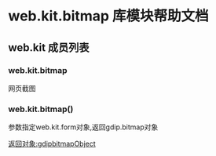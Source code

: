 # web.kit.bitmap 库模块帮助文档

<a id="web.kit"></a>
## web.kit 成员列表


<a id="web.kit.bitmap"></a>
### web.kit.bitmap 
 网页截图

<a id="web.kit.bitmap"></a>
### web.kit.bitmap() 
 参数指定web.kit.form对象,返回gdip.bitmap对象

[返回对象:gdipbitmapObject](https://www.aardio.com/zh-cn/doc/library-reference/gdip/bitmap.html#gdipbitmapObject)
